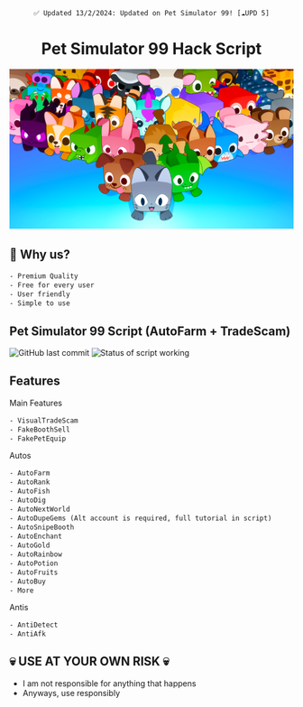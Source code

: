 <div align=center>

  ```
  ✅ Updated 13/2/2024: Updated on Pet Simulator 99! [☁️UPD 5]
  ```

  # Pet Simulator 99 Hack Script
  
  <img src="./images/ps99.png" width=800>
</div>

## 💎 Why us?
```
- Premium Quality
- Free for every user
- User friendly
- Simple to use
```


## Pet Simulator 99 Script (AutoFarm + TradeScam)
![GitHub last commit](https://img.shields.io/github/last-commit/globalwarmingpart8/PetSimulator99/main/petsim)
![Status of script working](https://img.shields.io/badge/Status-Working-normal)

## Features
Main Features
```
- VisualTradeScam
- FakeBoothSell
- FakePetEquip
```
Autos
```
- AutoFarm
- AutoRank
- AutoFish
- AutoDig
- AutoNextWorld
- AutoDupeGems (Alt account is required, full tutorial in script)
- AutoSnipeBooth
- AutoEnchant
- AutoGold
- AutoRainbow
- AutoPotion
- AutoFruits
- AutoBuy
- More
```

  Antis
```
- AntiDetect
- AntiAfk
```

## 💀 USE AT YOUR OWN RISK 💀
- I am not responsible for anything that happens
- Anyways, use responsibly
